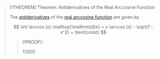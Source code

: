 >[!THEOREM] Theorem: Antiderivatives of the Real Arccosine Function
>
>The [antiderivatives](../../../../Integration/Indefinite%20Integrals/Indefinite%20Integral.md) of the [real arccosine function](Real%20Arccosine%20Function.md) are given by
>
>$$
>\int \arccos (x) \mathop{\mathrm{d}x} = x \arccos (x) - \sqrt{1 - x^2} + \text{const}
>$$
>
>>[!PROOF]-
>>
>>TODO
>>
>